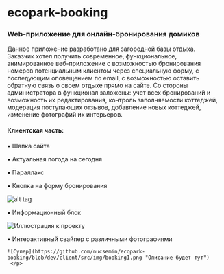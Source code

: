 # ecopark-booking
<h3 align="left">Web-приложение для онлайн-бронирования домиков</h3>

<p align="left">
Данное приложение разработано для загородной базы отдыха. Заказчик хотел получить современное, функциональное, анимированное веб-приложение с возможностью бронирования номеров потенциальным клиентом через специальную форму, с последующим оповещением по email, с возможностью оставить обратную связь о своем отдыхе прямо на сайте. Со стороны администратора в функционал заложены: учет всех бронирований и возможность их редактирования, контроль заполняемости коттеджей, модерация поступающих отзывов, добавление новых коттеджей, изменение фотографий их интерьеров.
  </p>

<h4 align="left">Клиентская часть:</h4>
<p align="left">
   • Шапка сайта 
    </p>
    <p align="left">
   • Актуальная погода на сегодня
    </p>
     <p align="left">
   • Параллакс
    </p>
 <p align="left">
   • Кнопка на форму бронирования 
 

![alt tag](https://github.com/nucsemin/ecopark-booking/blob/dev/client/src/img/main_web.png "Описание будет тут")​





   • Информационный блок
    
    
    
    
![Иллюстрация к проекту](https://github.com/nucsemin/ecopark-booking/blob/dev/client/src/img/aboutUs.png "Описание будет")​



   • Интерактивный свайпер с различными фотографиями
    
    
    ![Супер](https://github.com/nucsemin/ecopark-booking/blob/dev/client/src/img/booking1.png "Описание будет тут")​
     </p>
    
